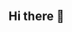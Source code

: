 ## Hi there 👋

<!--
**Valerie-Mariana/Valerie-Mariana** is a ✨ _special_ ✨ repository because its `README.md` (this file) appears on your GitHub profile.

Here are some ideas to get you started:

# Valerie Mariana Castro Herrera

[![LinkedIn Badge](your_linkedin_badge_URL)](https://www.linkedin.com/in/valerie-castro-147477126)

**BIO:** Passionate professional with expertise in Project Management, corporate communication, and a drive for ethical solutions, currently advancing as a QA Engineer. [cite: 1, 2, 3]

## About Me

I am an Economist with a Master's in Engineering Management, currently expanding my skills in QA Engineering. My background includes strong project management experience, a focus on sustainability, and a passion for leveraging technology for positive impact. [cite: 1, 13] I thrive in collaborative environments and enjoy tackling complex challenges. [cite: 3, 4]

## Skills

* Project Management
* Corporate Communication
* Sustainability Analysis
* QA Engineering
* SQL, JSON, Postman, Jira, API Testing, Android Studio [cite: 5, 6]
* MS Office, Google Drive, Figma, DevTools [cite: 6, 7]
* Languages: Spanish (Native), English (C1) [cite: 5]

## Professional Experience

(Your Chronological List from above)

## Projects

* [My-API-Testing-Suite](link_to_repo):  A suite of API tests developed using Postman to ensure the reliability and functionality of...
* [Android-App-Test-Automation](link_to_repo):  Demonstrates automated testing techniques for Android applications, utilizing Android Studio...

## Gists

* [SQL Queries for Data Validation](link_to_gist):  A collection of SQL queries used to validate data integrity during testing.
* [Example JSON Payloads](link_to_gist):  Examples of JSON payloads for API testing.

## Contact

* Email: valerie.castro.h@gmail.com [cite: 1]
* LinkedIn: [https://www.linkedin.com/in/valerie-castro-147477126](https://www.linkedin.com/in/valerie-castro-147477126) [cite: 1]
